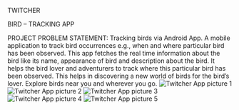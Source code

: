 TWITCHER

BIRD – TRACKING APP

PROJECT PROBLEM STATEMENT:
Tracking birds via Android App. A mobile application to track bird occurrences e.g., when and where particular bird has been observed. This app fetches the real time information about the bird like its name, appearance of bird and description about the bird. It helps the bird lover and adventurers to track where this particular bird has been observed. This helps in discovering a new world of birds for the bird’s lover. Explore birds near you and wherever you go. 
![Twitcher App picture 1](https://user-images.githubusercontent.com/104303875/169365279-c7e7c138-fcc5-4440-b1aa-aaceab86f4da.jpeg)
![Twitcher App picture 2](https://user-images.githubusercontent.com/104303875/169365318-76210263-c4f0-4607-be5e-5959dd88a43e.jpeg)
![Twitcher App picture 3](https://user-images.githubusercontent.com/104303875/169365360-51a117c8-0744-4d7b-9940-d45b0941a69b.jpeg)
![Twitcher App picture 4](https://user-images.githubusercontent.com/104303875/169365574-d7c4f561-46c1-4880-a281-0f0391e918c6.jpeg)
![Twitcher App picture 5](https://user-images.githubusercontent.com/104303875/169365616-0badb725-d750-43ea-8c65-1dc6a009088c.jpeg)
